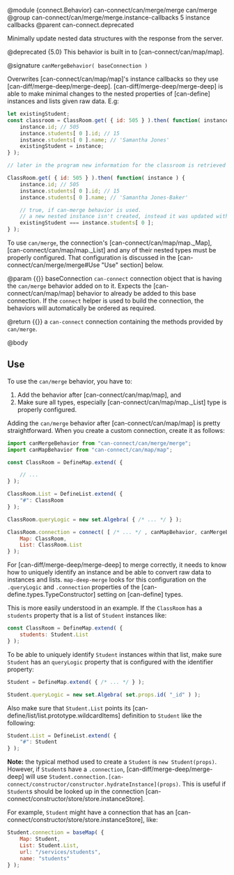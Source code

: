 @module {connect.Behavior} can-connect/can/merge/merge can/merge
@group can-connect/can/merge/merge.instance-callbacks 5 instance callbacks
@parent can-connect.deprecated

Minimally update nested data structures with the response from the server.

@deprecated {5.0} This behavior is built in to [can-connect/can/map/map].

@signature `canMergeBehavior( baseConnection )`

Overwrites [can-connect/can/map/map]'s instance callbacks so they use [can-diff/merge-deep/merge-deep].
[can-diff/merge-deep/merge-deep] is able to make minimal changes to the nested properties of [can-define] instances
and lists given raw data.
E.g:

```js
let existingStudent;
const classroom = ClassRoom.get( { id: 505 } ).then( function( instance ) {
	instance.id; // 505
	instance.students[ 0 ].id; // 15
	instance.students[ 0 ].name; // 'Samantha Jones'
	existingStudent = instance;
} );

// later in the program new information for the classroom is retrieved

ClassRoom.get( { id: 505 } ).then( function( instance ) {
	instance.id; // 505
	instance.students[ 0 ].id; // 15
	instance.students[ 0 ].name; // 'Samantha Jones-Baker'

	// true, if can-merge behavior is used.
	// a new nested instance isn't created, instead it was updated with the changed fields
	existingStudent === instance.students[ 0 ];
} );

```

To use `can/merge`, the connection's [can-connect/can/map/map._Map], [can-connect/can/map/map._List] and any of their
nested types must be properly configured.  That configuration is discussed in the
[can-connect/can/merge/merge#Use "Use" section] below.

@param {{}} baseConnection `can-connect` connection object that is having the `can/merge` behavior added on to it. Expects
the [can-connect/can/map/map] behavior to already be added to this base connection. If the `connect` helper
is used to build the connection, the behaviors will automatically be ordered as required.

@return {{}} a `can-connect` connection containing the methods provided by `can/merge`.

@body

## Use

To use the `can/merge` behavior, you have to:

1. Add the behavior after [can-connect/can/map/map], and
2. Make sure all types, especially [can-connect/can/map/map._List] type is properly configured.

Adding the `can/merge` behavior after [can-connect/can/map/map] is pretty straightforward.
When you create a custom connection, create it as follows:

```js
import canMergeBehavior from "can-connect/can/merge/merge";
import canMapBehavior from "can-connect/can/map/map";

const ClassRoom = DefineMap.extend( {

	// ...
} );

ClassRoom.List = DefineList.extend( {
	"#": ClassRoom
} );

ClassRoom.queryLogic = new set.Algebra( { /* ... */ } );

ClassRoom.connection = connect( [ /* ... */ , canMapBehavior, canMergeBehavior /* ... */ ], {
	Map: ClassRoom,
	List: ClassRoom.List
} );
```

For [can-diff/merge-deep/merge-deep] to merge correctly, it needs to know how to uniquely identify an instance and
be able to convert raw data to instances and lists.
`map-deep-merge` looks for this configuration on the `.queryLogic` and `.connection` properties of the
[can-define.types.TypeConstructor] setting on [can-define] types.

This is more easily understood in an example.
If the `ClassRoom` has a `students` property that is a list of `Student` instances like:

```js
const ClassRoom = DefineMap.extend( {
	students: Student.List
} );
```

To be able to uniquely identify `Student` instances within that list, make sure `Student` has an `queryLogic` property
that is configured with the identifier property:

```js
Student = DefineMap.extend( { /* ... */ } );

Student.queryLogic = new set.Algebra( set.props.id( "_id" ) );
```

Also make sure that `Student.List` points its [can-define/list/list.prototype.wildcardItems] definition to `Student`
like the following:

```js
Student.List = DefineList.extend( {
	"#": Student
} );
```

**Note:** the typical method used to create a `Student` is `new Student(props)`.
However, if `Student`s have a `.connection`, [can-diff/merge-deep/merge-deep] will use
`Student.connection.[can-connect/constructor/constructor.hydrateInstance](props)`.
This is useful if `Student`s should be looked up in the connection [can-connect/constructor/store/store.instanceStore].

For example, `Student` might have a connection that has an [can-connect/constructor/store/store.instanceStore], like:

```js
Student.connection = baseMap( {
	Map: Student,
	List: Student.List,
	url: "/services/students",
	name: "students"
} );
```
